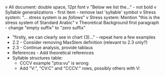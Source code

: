 v All document: double space, 12pt font
v "Below we list the..." - not bold
v Syllable generalizations - first item - remove last 'syllable' symbol
v Stress system: "... stress system is as _follows_"
v Stress system: Mention "this is the stress system of Standard Arabic"
v Theoretical Background first paragraph - change "empty suffix" to "_zero_ suffix"
- "firstly, we can clearly see in chart (3)..." - repeat here a few examples
- 2.2 - Consider removing MaxStem definition (relevant to 2.3 only?)
- 2.3 - Continue analysis, provide tablaus
- References - Add theoretical references
- Syllable structures table:
  - CCCV example "ptra:vu" is wrong
  - Add "V:", "CV:C" and "CCCV:" rows, possibly others with V:

